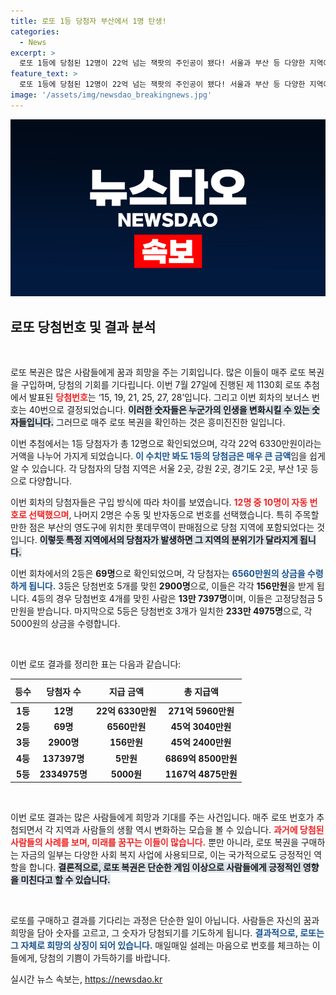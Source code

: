 ```yaml
---
title: 로또 1등 당첨자 부산에서 1명 탄생!
categories:
  - News
excerpt: >
  로또 1등에 당첨된 12명이 22억 넘는 잭팟의 주인공이 됐다! 서울과 부산 등 다양한 지역에서 당첨자가 탄생한 이번 로또, 당신의 행운은? 클릭해서 자세히 확인해보세요!
feature_text: >
  로또 1등에 당첨된 12명이 22억 넘는 잭팟의 주인공이 됐다! 서울과 부산 등 다양한 지역에서 당첨자가 탄생한 이번 로또, 당신의 행운은? 클릭해서 자세히 확인해보세요!
image: '/assets/img/newsdao_breakingnews.jpg'
---
```


<p><img src="/assets/img/newsdao_breakingnews.jpg" alt="implanttips 속보" /></p>

<h2 data-ke-size="size26">로또 당첨번호 및 결과 분석</h2>

<p data-ke-size="size16">&nbsp;</p>

<p>로또 복권은 많은 사람들에게 꿈과 희망을 주는 기회입니다. 많은 이들이 매주 로또 복권을 구입하며, 당첨의 기회를 기다립니다. 이번 7월 27일에 진행된 제 1130회 로또 추첨에서 발표된 <b><span style="color: #ee2323;">당첨번호</span></b>는 ‘15, 19, 21, 25, 27, 28’입니다. 그리고 이번 회차의 보너스 번호는 40번으로 결정되었습니다. <b><span style="background-color: #21538527;">이러한 숫자들은 누군가의 인생을 변화시킬 수 있는 숫자들입니다.</span></b> 그러므로 매주 로또 복권을 확인하는 것은 흥미진진한 일입니다.</p>

<p>이번 추첨에서는 1등 당첨자가 총 12명으로 확인되었으며, 각각 22억 6330만원이라는 거액을 나누어 가지게 되었습니다. <b><span style="color: #1a5490;">이 수치만 봐도 1등의 당첨금은 매우 큰 금액</span></b>임을 쉽게 알 수 있습니다. 각 당첨자의 당첨 지역은 서울 2곳, 강원 2곳, 경기도 2곳, 부산 1곳 등으로 다양합니다.</p>

<p>이번 회차의 당첨자들은 구입 방식에 따라 차이를 보였습니다. <b><span style="color: #ee2323;">12명 중 10명이 자동 번호로 선택했으며</span></b>, 나머지 2명은 수동 및 반자동으로 번호를 선택했습니다. 특히 주목할 만한 점은 부산의 영도구에 위치한 롯데무역이 판매점으로 당첨 지역에 포함되었다는 것입니다. <b><span style="background-color: #21538527;">이렇듯 특정 지역에서의 당첨자가 발생하면 그 지역의 분위기가 달라지게 됩니다.</span></b></p>

<p>이번 회차에서의 2등은 <b>69명</b>으로 확인되었으며, 각 당첨자는 <b><span style="color: #1a5490;">6560만원의 상금을 수령하게 됩니다.</span></b> 3등은 당첨번호 5개를 맞힌 <b>2900명</b>으로, 이들은 각각 <b>156만원</b>을 받게 됩니다. 4등의 경우 당첨번호 4개를 맞힌 사람은 <b>13만 7397명</b>이며, 이들은 고정당첨금 5만원을 받습니다. 마지막으로 5등은 당첨번호 3개가 일치한 <b>233만 4975명</b>으로, 각 5000원의 상금을 수령합니다. </p>

<p data-ke-size="size16">&nbsp;</p>

<p>이번 로또 결과를 정리한 표는 다음과 같습니다:</p>

<table style="width: 100%; border-collapse: collapse;">
    <thead>
        <tr>
            <th style="text-align: center; height: 30px;">등수</th>
            <th style="text-align: center; height: 30px;">당첨자 수</th>
            <th style="text-align: center; height: 30px;">지급 금액</th>
            <th style="text-align: center; height: 30px;">총 지급액</th>
        </tr>
    </thead>
    <tbody>
        <tr>
            <td style="text-align: center; height: 17px;"><b>1등</b></td>
            <td style="text-align: center; height: 17px;"><b>12명</b></td>
            <td style="text-align: center; height: 17px;"><b>22억 6330만원</b></td>
            <td style="text-align: center; height: 17px;"><b>271억 5960만원</b></td>
        </tr>
        <tr>
            <td style="text-align: center; height: 17px;"><b>2등</b></td>
            <td style="text-align: center; height: 17px;"><b>69명</b></td>
            <td style="text-align: center; height: 17px;"><b>6560만원</b></td>
            <td style="text-align: center; height: 17px;"><b>45억 3040만원</b></td>
        </tr>
        <tr>
            <td style="text-align: center; height: 17px;"><b>3등</b></td>
            <td style="text-align: center; height: 17px;"><b>2900명</b></td>
            <td style="text-align: center; height: 17px;"><b>156만원</b></td>
            <td style="text-align: center; height: 17px;"><b>45억 2400만원</b></td>
        </tr>
        <tr>
            <td style="text-align: center; height: 17px;"><b>4등</b></td>
            <td style="text-align: center; height: 17px;"><b>137397명</b></td>
            <td style="text-align: center; height: 17px;"><b>5만원</b></td>
            <td style="text-align: center; height: 17px;"><b>6869억 8500만원</b></td>
        </tr>
        <tr>
            <td style="text-align: center; height: 17px;"><b>5등</b></td>
            <td style="text-align: center; height: 17px;"><b>2334975명</b></td>
            <td style="text-align: center; height: 17px;"><b>5000원</b></td>
            <td style="text-align: center; height: 17px;"><b>1167억 4875만원</b></td>
        </tr>
    </tbody>
</table>

<p data-ke-size="size16">&nbsp;</p>

<p>이번 로또 결과는 많은 사람들에게 희망과 기대를 주는 사건입니다. 매주 로또 번호가 추첨되면서 각 지역과 사람들의 생활 역시 변화하는 모습을 볼 수 있습니다. <b><span style="color: #ee2323;">과거에 당첨된 사람들의 사례를 보며, 미래를 꿈꾸는 이들이 많습니다.</span></b> 뿐만 아니라, 로또 복권을 구매하는 자금의 일부는 다양한 사회 복지 사업에 사용되므로, 이는 국가적으로도 긍정적인 역할을 합니다. <b><span style="background-color: #21538527;">결론적으로, 로또 복권은 단순한 게임 이상으로 사람들에게 긍정적인 영향을 미친다고 할 수 있습니다.</span></b> </p>

<p data-ke-size="size16">&nbsp;</p>

<p>로또를 구매하고 결과를 기다리는 과정은 단순한 일이 아닙니다. 사람들은 자신의 꿈과 희망을 담아 숫자를 고르고, 그 숫자가 당첨되기를 기도하게 됩니다. <b><span style="color: #1a5490;">결과적으로, 로또는 그 자체로 희망의 상징이 되어 있습니다.</span></b> 매일매일 설레는 마음으로 번호를 체크하는 이들에게, 당첨의 기쁨이 가득하기를 바랍니다.</p>
실시간 뉴스 속보는, <a href="https://newsdao.kr" rel="dofollow">https://newsdao.kr</a>


